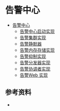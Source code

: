 <!-- ---
title: 告警中心
date: 2020-03-01 14:55:18
category: showcode, prometheus, alertmanager
--- -->

# 告警中心

* [告警中心](showcode/prometheus/alertmanager/alertmanager.md)
  * [告警中心启动实现](prometheus/alertmanager/main.md)
  * [告警集群实现](prometheus/alertmanager/alertmanager_cluster.md)
  * [告警静默器](prometheus/alertmanager/alertmanager_silence.md)
  * [告警内存存储实现](prometheus/alertmanager/alertmanager_memalerts.md)
  * [告警抑制实现](prometheus/alertmanager/alertmanager_inhibitor.md)
  * [告警分发器实现](prometheus/alertmanager/alertmanager_dispatch.md)
  * [告警协调者实现](prometheus/alertmanager/alertmanager_coordinator.md)
  * [告警Web 实现](prometheus/alertmanager/alertmanager_web.md)


## 参考资料

- 